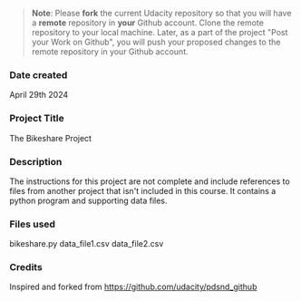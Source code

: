 >**Note**: Please **fork** the current Udacity repository so that you will have a **remote** repository in **your** Github account. Clone the remote repository to your local machine. Later, as a part of the project "Post your Work on Github", you will push your proposed changes to the remote repository in your Github account.

### Date created
April 29th 2024 

### Project Title
The Bikeshare Project

### Description
The instructions for this project are not complete and include references to files from another project that isn't included in this course. It contains a python program and supporting data files.

### Files used
bikeshare.py
data_file1.csv
data_file2.csv

### Credits
Inspired and forked from https://github.com/udacity/pdsnd_github
